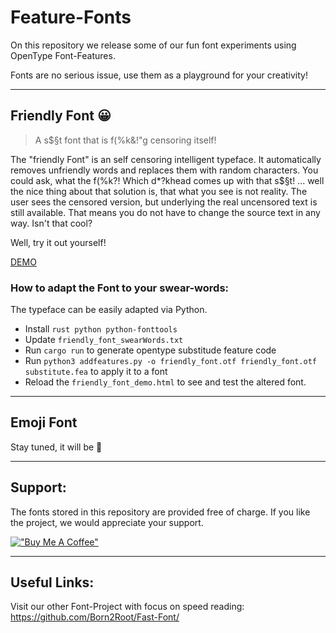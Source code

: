 # Feature-Fonts
On this repository we release some of our fun font experiments using OpenType Font-Features.

Fonts are no serious issue, use them as a playground for your creativity!

---

## Friendly Font 😀
> A s$§t font that is f(%k&!"g censoring itself!

The "friendly Font" is an self censoring intelligent typeface.
It automatically removes unfriendly words and replaces them with random characters.
You could ask, what the f(%k?! Which d*?khead comes up with that s$§t!
... well the nice thing about that solution is, that what you see is not reality.
The user sees the censored version, but underlying the real uncensored text is still available. That means you do not have to change the source text in any way.
Isn't that cool? 

Well, try it out yourself!

[DEMO](https://Born2Root.github.io/Friendly-Font)

### How to adapt the Font to your swear-words:
The typeface can be easily adapted via Python.

- Install `rust python python-fonttools`
- Update `friendly_font_swearWords.txt`
- Run `cargo run` to generate opentype substitude feature code
- Run `python3 addfeatures.py -o friendly_font.otf friendly_font.otf substitute.fea` to apply it to a font
- Reload the `friendly_font_demo.html` to see and test the altered font.

---

## Emoji Font
Stay tuned, it will be 🥳

---

## Support:

The fonts stored in this repository are provided free of charge.
If you like the project, we would appreciate your support.

[!["Buy Me A Coffee"](https://www.buymeacoffee.com/assets/img/custom_images/orange_img.png)](https://www.buymeacoffee.com/born2root)

---
## Useful Links:

Visit our other Font-Project with focus on speed reading:
https://github.com/Born2Root/Fast-Font/



